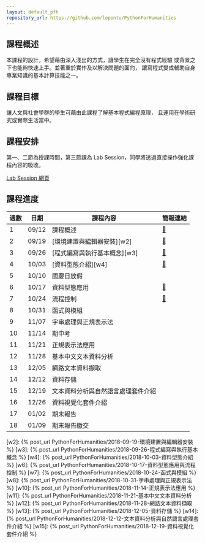 ```yaml
---
layout: default_pfh
repository_url: https://github.com/lopentu/PythonForHumanities
---
```


## 課程概述

本課程的設計，希望藉由深入淺出的方式，讓學生在完全沒有程式經驗
或背景之下也能夠快速上手。並著重於實作及以解決問題的面向，
讓寫程式變成輔助自身專業知識的基本計算技能之一。

## 課程目標

讓人文與社會學群的學生可藉由此課程了解基本程式編程原理，
且運用在學術研究或實際生活當中。

## 課程安排

第一、二節為授課時間，第三節課為 Lab Session，同學將透過直接操作強化課程內容的吸收。

[Lab Session 網頁](lab)

## 課程進度

| 週數   |  日期    |課程內容                                      |簡報連結   |
|--------|----------|----------------------------------------------|-----------|
|   1    |  09/12   |課程概述                                      |  [🔗][s1] |
|   2    |  09/19   |[環境建置與編輯器安裝][w2]                    |  [🔗][s2] |
|   3    |  09/26   |[程式編寫與執行基本概念][w3]                  |  [🔗][s3] |
|   4    |  10/03   |[資料型態介紹][w4]                            |  [🔗][s4] |
|   5    |  10/10   |國慶日放假                                    |           |
|   6    |  10/17   |資料型態應用                                  |  [🔗][s6] |
|   7    |  10/24   |流程控制                                      |  [🔗][s7] |
|   8    |  10/31   |函式與模組                                    |           |
|   9    |  11/07   |字串處理與正規表示法                          |           |
|   10   |  11/14   |期中考                                        |           |
|   11   |  11/21   |正規表示法應用                                |           |
|   12   |  11/28   |基本中文文本資料分析                          |           |
|   13   |  12/05   |網路文本資料擷取                              |           |
|   14   |  12/12   |資料存儲                                      |           |
|   15   |  12/19   |文本資料分析與自然語言處理套件介紹            |           |
|   16   |  12/26   |資料視覺化套件介紹                            |           |
|   17   |  01/02   |期末報告                                      |           | 
|   18   |  01/09   |期末報告繳交                                  |           | 

[s1]: http://lopen.linguistics.ntu.edu.tw/orientation/orientation.html 
[s2]: ./slides/week2.html
[s3]: ./slides/week3.html
[s4]: ./slides/week4.html
[s6]: ./slides/week6.html
[s7]: ./slides/week7.html
[w2]: {% post_url PythonForHumanities/2018-09-19-環境建置與編輯器安裝 %}
[w3]: {% post_url PythonForHumanities/2018-09-26-程式編寫與執行基本概念 %}
[w4]: {% post_url PythonForHumanities/2018-10-03-資料型態介紹 %}
[w6]: {% post_url PythonForHumanities/2018-10-17-資料型態應用與流程控制 %}
[w7]: {% post_url PythonForHumanities/2018-10-24-函式與模組 %}
[w8]: {% post_url PythonForHumanities/2018-10-31-字串處理與正規表示法 %}
[w10]: {% post_url PythonForHumanities/2018-11-14-正規表示法應用 %}
[w11]: {% post_url PythonForHumanities/2018-11-21-基本中文文本資料分析 %}
[w12]: {% post_url PythonForHumanities/2018-11-28-網路文本資料擷取 %}
[w13]: {% post_url PythonForHumanities/2018-12-05-資料存儲 %}
[w14]: {% post_url PythonForHumanities/2018-12-12-文本資料分析與自然語言處理套件介紹 %}
[w15]: {% post_url PythonForHumanities/2018-12-19-資料視覺化套件介紹 %}
